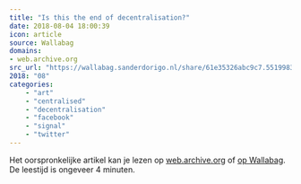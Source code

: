 ```yaml
---
title: "Is this the end of decentralisation?"
date: 2018-08-04 18:00:39
icon: article
source: Wallabag
domains:
- web.archive.org
src_url: "https://wallabag.sanderdorigo.nl/share/61e35326abc9c7.55199832"
2018: "08"
categories:
    - "art"
    - "centralised"
    - "decentralisation"
    - "facebook"
    - "signal"
    - "twitter"
---
```

Het oorspronkelijke artikel kan je lezen op [web.archive.org](https://web.archive.org/web/20160629043308/blog.jonasoberg.net/is-this-the-end-of-decentralisation-2/) of [op Wallabag](https://wallabag.sanderdorigo.nl/share/61e35326abc9c7.55199832). De leestijd is ongeveer 4 minuten.